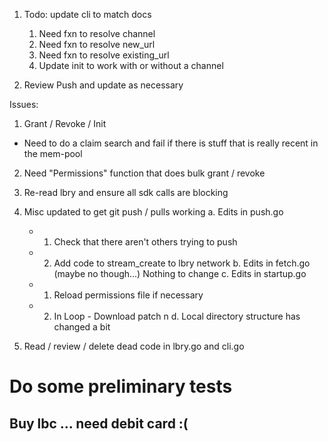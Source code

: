 

1. Todo:
  update cli to match docs
    1. Need fxn to resolve channel
    2. Need fxn to resolve new_url
    3. Need fxn to resolve existing_url
    4. Update init to work with or without a channel

2. Review Push and update as necessary



Issues:
1. Grant / Revoke / Init
  - Need to do a claim search and fail if there is stuff that is really recent in the mem-pool

2. Need "Permissions" function that does bulk grant / revoke

3. Re-read lbry and ensure all sdk calls are blocking

3. Misc updated to get git push / pulls working
  a. Edits in push.go
    - 1. Check that there aren't others trying to push
    - 2. Add code to stream_create to lbry network
  b. Edits in fetch.go (maybe no though...)
    Nothing to change
  c. Edits in startup.go
    - 1. Reload permissions file if necessary
    - 2. In Loop - Download patch n
  d. Local directory structure has changed a bit
4. Read / review / delete dead code in lbry.go and cli.go


# Do some preliminary tests


## Buy lbc ... need debit card :(



